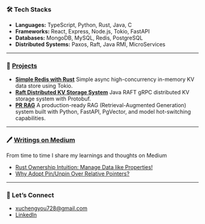 ### 🛠️ Tech Stacks
- **Languages:** TypeScript, Python, Rust, Java, C
- **Frameworks:** React, Express, Node.js, Tokio, FastAPI
- **Databases:** MongoDB, MySQL, Redis, PostgreSQL
- **Distributed Systems:** Paxos, Raft, Java RMI, MicroServices
---
### 🚀 [Projects](https://github.com/CheneyX2000?tab=repositories)
- **[Simple Redis with Rust](https://github.com/CheneyX2000/simple-redis-with-rust)** Simple async high-concurrency in-memory KV data store using Tokio.
- **[Raft Distributed KV Storage System](https://github.com/CheneyX2000/raft_distributed_KV_storage)** Java RAFT gRPC distributed KV storage system with Protobuf.
- **[PR RAG](https://github.com/CheneyX2000/another_RAG)** A production-ready RAG (Retrieval-Augmented Generation) system built with Python, FastAPI, PgVector, and model hot-switching capabilities.
---
### 🖊 [Writings on Medium](https://medium.com/@chengyouxu)
From time to time I share my learnings and thoughts on Medium
- [Rust Ownership Intuition: Manage Data like Properties!](https://medium.com/@chengyouxu/rust-ownership-intuition-managing-data-like-properties-rust-design-philosophy-c60cbd3872bd)
- [Why Adopt Pin/Unpin Over Relative Pointers?](https://medium.com/@chengyouxu/why-adopt-pin-unpin-over-relative-pointers-dca2080ccfe4)
---
### 🤝 Let’s Connect
- [xuchengyou728@gmail.com](mailto:xuchengyou728@gmail.com) 
- [LinkedIn](https://www.linkedin.com/in/cheney-sheu/)

